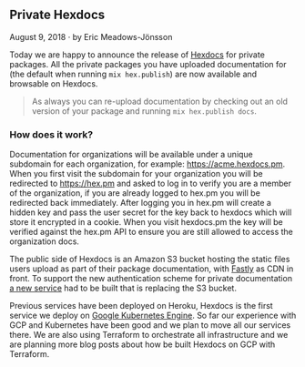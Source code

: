 ## Private Hexdocs

<div class="subtitle">August 9, 2018 · by Eric Meadows-Jönsson</div>

Today we are happy to announce the release of [Hexdocs](https://hexdocs.pm/) for private packages. All the private packages you have uploaded documentation for (the default when running `mix hex.publish`) are now available and browsable on Hexdocs.

> As always you can re-upload documentation by checking out an old version of your package and running `mix hex.publish docs`.

### How does it work?

Documentation for organizations will be available under a unique subdomain for each organization, for example: <https://acme.hexdocs.pm>. When you first visit the subdomain for your organization you will be redirected to <https://hex.pm> and asked to log in to verify you are a member of the organization, if you are already logged to hex.pm you will be redirected back immediately. After logging you in hex.pm will create a hidden key and pass the user secret for the key back to hexdocs which will store it encrypted in a cookie. When you visit hexdocs.pm the key will be verified against the hex.pm API to ensure you are still allowed to access the organization docs.

The public side of Hexdocs is an Amazon S3 bucket hosting the static files users upload as part of their package documentation, with [Fastly](https://www.fastly.com/) as CDN in front. To support the new authentication scheme for private documentation [a new service](https://github.com/hexpm/hexdocs) had to be built that is replacing the S3 bucket.

Previous services have been deployed on Heroku, Hexdocs is the first service we deploy on [Google Kubernetes Engine](https://cloud.google.com/kubernetes-engine/). So far our experience with GCP and Kubernetes have been good and we plan to move all our services there. We are also using Terraform to orchestrate all infrastructure and we are planning more blog posts about how be built Hexdocs on GCP with Terraform.
